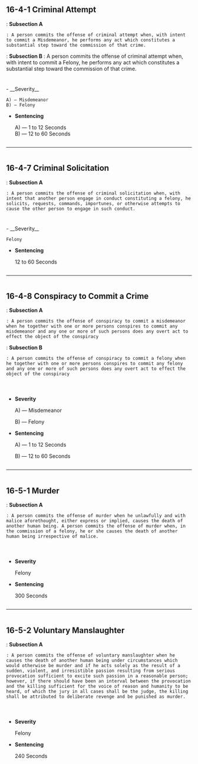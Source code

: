 <div style="display: flex; flex-wrap: wrap; gap: 1.5rem; align-items: flex-end; justify-content: space-between;" markdown="1">
<div style="flex: 2; min-width: 400px;" markdown="1">

## 16-4-1 Criminal Attempt

: **Subsection A** 

    : A person commits the offense of criminal attempt when, with intent to commit a Misdemeanor, he performs any act which constitutes a substantial step toward the commission of that crime.

: **Subsection B**
    : A person commits the offense of criminal attempt when, with intent to commit a Felony, he performs any act which constitutes a substantial step toward the commission of that crime.

</div>

<div style="flex: 1; min-width: 250px; align-self: flex-end; text-align: left;" markdown="1">

<div class="grid cards" markdown>
- __Severity__

    A) — Misdemeanor  
    B) — Felony

- __Sentencing__

    A) — 1 to 12 Seconds  
    B) — 12 to 60 Seconds
</div>

</div>
</div>

---

<div style="display: flex; flex-wrap: wrap; gap: 1.5rem; align-items: flex-end; justify-content: space-between;" markdown="1">
<div style="flex: 2; min-width: 400px;" markdown="1">

## 16-4-7 Criminal Solicitation

: __Subsection A__

    : A person commits the offense of criminal solicitation when, with intent that another person engage in conduct constituting a felony, he solicits, requests, commands, importunes, or otherwise attempts to cause the other person to engage in such conduct.

</div>

<div style="flex: 1; min-width: 250px; align-self: flex-end; text-align: left;" markdown="1">

<div class="grid cards" markdown>
- __Severity__

    Felony

- __Sentencing__

    12 to 60 Seconds
</div>

</div>
</div>

---

<div style="display: flex; flex-wrap: wrap; gap: 1.5rem; align-items: flex-end; justify-content: space-between;" markdown="1">
<div style="flex: 2; min-width: 400px;" markdown="1">

## 16-4-8 Conspiracy to Commit a Crime

: __Subsection A__

    : A person commits the offense of conspiracy to commit a misdemeanor when he together with one or more persons conspires to commit any misdemeanor and any one or more of such persons does any overt act to effect the object of the conspiracy

: __Subsection B__

    : A person commits the offense of conspiracy to commit a felony when he together with one or more persons conspires to commit any felony and any one or more of such persons does any overt act to effect the object of the conspiracy

</div>

<div style="flex: 1; min-width: 250px; align-self: flex-end; text-align: left;" markdown="1">
<div class="grid cards" markdown>

- __Severity__

    A) — Misdemeanor

    B) — Felony

- __Sentencing__

    A) — 1 to 12 Seconds

    B) — 12 to 60 Seconds

</div>
</div>
</div>

---

<div style="display: flex; flex-wrap: wrap; gap: 1.5rem; align-items: flex-end; justify-content: space-between;" markdown="1">
<div style="flex: 2; min-width: 400px;" markdown="1">

## 16-5-1 Murder

: __Subsection A__

    : A person commits the offense of murder when he unlawfully and with malice aforethought, either express or implied, causes the death of another human being. A person commits the offense of murder when, in the commission of a felony, he or she causes the death of another human being irrespective of malice.

</div>

<div style="flex: 1; min-width: 250px; align-self: flex-end; text-align: left;" markdown="1">
<div class="grid cards" markdown>

- __Severity__

    Felony

- __Sentencing__

    300 Seconds

</div>
</div>
</div>

---

<div style="display: flex; flex-wrap: wrap; gap: 1.5rem; align-items: flex-end; justify-content: space-between;" markdown="1">
<div style="flex: 2; min-width: 400px;" markdown="1">

## 16-5-2 Voluntary Manslaughter

: __Subsection A__

    : A person commits the offense of voluntary manslaughter when he causes the death of another human being under circumstances which would otherwise be murder and if he acts solely as the result of a sudden, violent, and irresistible passion resulting from serious provocation sufficient to excite such passion in a reasonable person; however, if there should have been an interval between the provocation and the killing sufficient for the voice of reason and humanity to be heard, of which the jury in all cases shall be the judge, the killing shall be attributed to deliberate revenge and be punished as murder.

</div>

<div style="flex: 1; min-width: 250px; align-self: flex-end; text-align: left;" markdown="1">
<div class="grid cards" markdown>

- __Severity__

    Felony

- __Sentencing__

    240 Seconds

</div>
</div>
</div>
